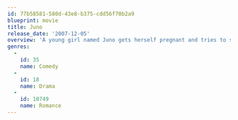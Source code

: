 ```yaml
---
id: 77b58581-580d-43e8-b375-cdd56f70b2a9
blueprint: movie
title: Juno
release_date: '2007-12-05'
overview: 'A young girl named Juno gets herself pregnant and tries to stand on her own, but soon learns a few lessons about being grown up.'
genres:
  -
    id: 35
    name: Comedy
  -
    id: 18
    name: Drama
  -
    id: 10749
    name: Romance
---
```

